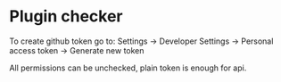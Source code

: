 # Plugin checker

To create github token go to: Settings -> Developer Settings -> Personal access token -> Generate new token

All permissions can be unchecked, plain token is enough for api.